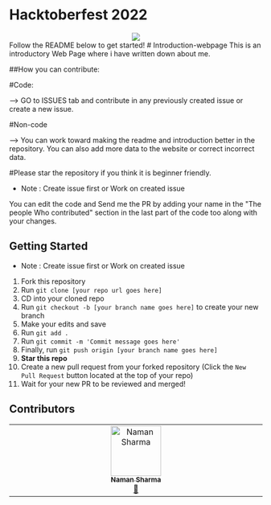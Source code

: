 # Hacktoberfest 2022
<div align="center">
  <img src="IMG/1080x360.jpg" />
  </div>
Follow the README below to get started!
# Introduction-webpage
This is an introductory Web Page where i have written down about me.

##How you can contribute:

#Code:

--> GO to ISSUES tab and contribute in any previously created issue or create a new issue.

#Non-code

--> You can work toward making the readme and introduction better in the repository. You can also add more data to the website or correct incorrect data.

#Please star the repository if you think it is beginner friendly.
 
* Note : Create issue first or Work on created issue
 
You can edit the code and Send me the PR by adding your name in the "The people Who contributed" section in the last part of the code too along with your changes.
 
 
## Getting Started
 
* Note : Create issue first or Work on created issue
 
1. Fork this repository
2. Run `git clone [your repo url goes here]`
3. CD into your cloned repo
4. Run `git checkout -b [your branch name goes here]` to create your new branch
5. Make your edits and save
6. Run `git add .`
7. Run `git commit -m 'Commit message goes here'`
8. Finally, run `git push origin [your branch name goes here]`
9. **Star this repo**
10. Create a new pull request from your forked repository (Click the `New Pull Request` button located at the top of your repo)
11. Wait for your new PR to be reviewed and merged!


## Contributors

<!-- ALL-CONTRIBUTORS-LIST:START - Do not remove or modify this section -->
<!-- prettier-ignore-start -->
<!-- markdownlint-disable -->
<table>
  <tbody>
    <tr>
      <td align="center" valign="top" width="14.28%"><a href="https://github.com/Naman-sharma00100"><img src="https://avatars.githubusercontent.com/u/84118525?v=4?s=100" width="100px;" alt="Naman Sharma"/><br /><sub><b>Naman Sharma</b></sub></a><br /><a href="#projectManagement-Naman-sharma00100" title="Project Management">📆</a></td>
    </tr>
  </tbody>
</table>

<!-- markdownlint-restore -->
<!-- prettier-ignore-end -->

<!-- ALL-CONTRIBUTORS-LIST:END -->

